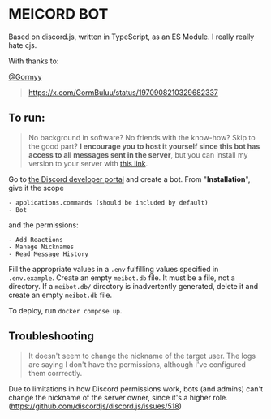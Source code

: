 # MEICORD BOT

Based on discord.js, written in TypeScript, as an ES Module. I really really hate cjs.

With thanks to:

[@Gormyy](https://github.com/Gormyy)
> https://x.com/GormBuluu/status/1970908210329682337

## To run:

> No background in software? No friends with the know-how? Skip to the good part? **I encourage you to host it yourself since this bot has access to all messages sent in the server**, but you can install my version to your server with [this link](https://discord.com/oauth2/authorize?client_id=1420903496554647673).

Go to [the Discord developer portal](https://discord.com/developers/applications) and create a bot.
From "**Installation**", give it the scope
```
- applications.commands (should be included by default)
- Bot
```
and the permissions:
```
- Add Reactions
- Manage Nicknames
- Read Message History
```

Fill the appropriate values in a `.env` fulfilling values specified in `.env.example`.
Create an empty `meibot.db` file. It must be a file, not a directory. If a `meibot.db/` directory is inadvertently generated, delete it and create an empty `meibot.db` file.

To deploy, run `docker compose up`.

## Troubleshooting

> It doesn't seem to change the nickname of the target user. The logs are saying I don't have the permissions, although I've configured them corrrectly.

Due to limitations in how Discord permissions work, bots (and admins) can't change the nickname of the server owner, since it's a higher role. (https://github.com/discordjs/discord.js/issues/518)
